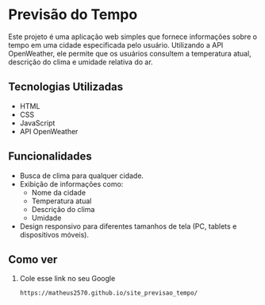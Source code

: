 # Previsão do Tempo

Este projeto é uma aplicação web simples que fornece informações sobre o tempo em uma cidade especificada pelo usuário. Utilizando a API OpenWeather, ele permite que os usuários consultem a temperatura atual, descrição do clima e umidade relativa do ar.

## Tecnologias Utilizadas

- HTML
- CSS
- JavaScript
- API OpenWeather

## Funcionalidades

- Busca de clima para qualquer cidade.
- Exibição de informações como:
  - Nome da cidade
  - Temperatura atual
  - Descrição do clima
  - Umidade
- Design responsivo para diferentes tamanhos de tela (PC, tablets e dispositivos móveis).

## Como ver

1. Cole esse link no seu Google
   ```bash
   https://matheus2570.github.io/site_previsao_tempo/
